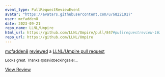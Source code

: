 ```yaml
---
event_type: PullRequestReviewEvent
avatar: "https://avatars.githubusercontent.com/u/6822101?"
user: mcfadden8
date: 2023-09-21
repo_name: LLNL/Umpire
html_url: https://github.com/LLNL/Umpire/pull/847#pullrequestreview-1638488117
repo_url: https://github.com/LLNL/Umpire
---
```


<a href='https://github.com/mcfadden8' target='_blank'>mcfadden8</a> <a href='https://github.com/LLNL/Umpire/pull/847#pullrequestreview-1638488117' target='_blank'>reviewed</a> a <a href='https://github.com/LLNL/Umpire/pull/847' target='_blank'>LLNL/Umpire pull request</a>

<small>Looks great.  Thanks @davidbeckingsale!...</small>

<a href='https://github.com/LLNL/Umpire/pull/847#pullrequestreview-1638488117' target='_blank'>View Review</a>